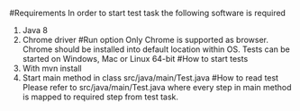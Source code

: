 #Requirements
In order to start test task the following software is required
1. Java 8
2. Chrome driver
#Run option
Only Chrome is supported as browser. Chrome should be installed into
default location within OS.
Tests can be started on Windows, Mac or Linux 64-bit
#How to start tests
1. With mvn install
2. Start main method in class src/java/main/Test.java
#How to read test
Please refer to src/java/main/Test.java where every step in main method
is mapped to required step from test task.
